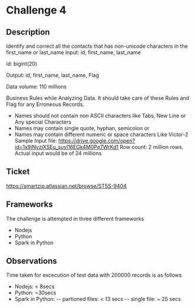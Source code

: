 # Challenge 4

## Description
Identify and correct all the contacts that has non-unicode characters in the first_name or last_name
Input: id, first_name, last_name

id: bigint(20)

Output: id, first_name, last_name, Flag

Data volume: 110 millions

Business Rules while Analyzing Data.
It should take care of these Rules and Flag for any Erroneous Records.

 - Names should not contain non ASCII characters like Tabs, New Line or Any special Characters
 - Names may contain single quote, hyphan, semicolon or
 - Names may contain different numeric or space characters Like Victor-2
Sample Input file: https://drive.google.com/open?id=1x9iNyziXSEu_suyl16EGk4M0Pe7WrKd1
Row count: 2 million rows. 
Actual input would be of 24 millions


## Ticket
https://smartzip.atlassian.net/browse/ST5S-9404

## Frameworks

The challenge is attempted in three different frameworks
  - Nodejs
  - Python
  - Spark in Python


## Observations

Time taken for excecution of test data with 200000 records is as follows
  - Nodejs:  < 8secs
  - Python: ~30secs
  - Spark in Python: 
    -- partioned files: < 13 secs
    -- single file: ~ 25 secs